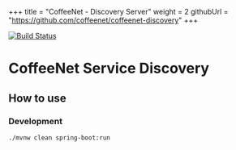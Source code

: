 +++
title = "CoffeeNet - Discovery Server"
weight = 2
githubUrl = "https://github.com/coffeenet/coffeenet-discovery"
+++

[![Build Status](https://travis-ci.org/coffeenet/coffeenet-discovery.svg?branch=master)](https://travis-ci.org/coffeenet/coffeenet-discovery)

# CoffeeNet Service Discovery

## How to use

### Development

```bash
./mvnw clean spring-boot:run
```
